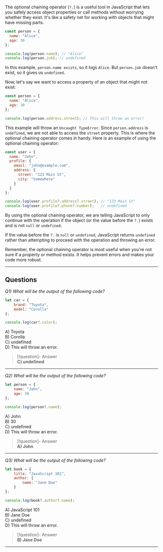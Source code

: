 The optional chaining operator (`?.`) is a useful tool in JavaScript that lets you safely access object properties or call methods without worrying whether they exist. It's like a safety net for working with objects that might have missing parts.

```js
const person = {
  name: "Alice",
  age: 30
};

console.log(person.name); // "Alice"
console.log(person.job); // undefined
```

In this example, `person.name exists`, so it logs `Alice`. But `person.job` doesn't exist, so it gives us `undefined`.

Now, let's say we want to access a property of an object that might not exist:

```js
const person = {
  name: "Alice",
  age: 30
};

console.log(person.address.street); // This will throw an error!
```

This example will throw an `Uncaught TypeError`. Since `person.address` is `undefined`, we are not able to access the `street` property. This is where the optional chaining operator comes in handy. Here is an example of using the optional chaining operator:

```js
const user = {
  name: "John",
  profile: {
    email: "john@example.com",
    address: {
      street: "123 Main St",
      city: "Somewhere"
    }
  }
};

console.log(user.profile?.address?.street); // "123 Main St"
console.log(user.profile?.phone?.number);   // undefined
```

By using the optional chaining operator, we are telling JavaScript to only continue with the operation if the object (or the value before the `?.`) exists and is not `null` or `undefined`.

If the value before the `?.` is `null` or `undefined`, JavaScript returns `undefined` rather than attempting to proceed with the operation and throwing an error.

Remember, the optional chaining operator is most useful when you're not sure if a property or method exists. It helps prevent errors and makes your code more robust.

---
## Questions

*Q1) What will be the output of the following code?*

```js
let car = {  
    brand: "Toyota",  
    model: "Corolla"  
};  

console.log(car?.color);
```

A) Toyota  
B) Corolla  
C) undefined  
D) This will throw an error.  

> [!question]- Answer  
> **C) undefined**

---

*Q2) What will be the output of the following code?*

```js
let person = {  
    name: "John",  
    age: 30  
};  

console.log(person?.name);
```

A) John  
B) 30  
C) undefined  
D) This will throw an error.  

> [!question]- Answer  
> **A) John**

---

*Q3) What will be the output of the following code?*

```js
let book = {  
    title: "JavaScript 101",  
    author: {  
        name: "Jane Doe"  
    }  
};  

console.log(book?.author?.name);
```

A) JavaScript 101  
B) Jane Doe  
C) undefined  
D) This will throw an error.  

> [!question]- Answer  
> **B) Jane Doe**

---